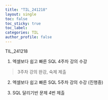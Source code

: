 ```yaml
---
title: "TIL_241218"
layout: single
toc: false
toc_sticky: true
toc_label: 
categories: TIL
author_profile: false
---
```


TIL_241218

1. 엑셀보다 쉽고 빠른 SQL 4주차 강의 수강
> 3주차 강의 완강, 숙제 제출

2. 엑셀보다 쉽고 빠른 SQL 5주차 강의 수강 (진행중)

3. SQL 달리기반 문제 4번 제출